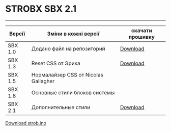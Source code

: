 # STROBX SBX 2.1
---
Версії  | Зміни в кожні версії | скачати прошивку
----------------|----------------------|-----------
SBX 1.0   | Додано файл на репозиторий| [Download](http://webdesign.ru.net)
SBX 1.3   | Reset CSS от Эрика | [Download](https://github.com/Vasya3966/Strob/blob/c6b9964ca12f54e94b55f9ccfd23012c4f24a5db/strob.ino)
SBX 1.5   | Нормалайзер CSS от Nicolas Gallagher |
SBX 1.8   | Основные стили блоков системы |
SBX 2.1   | Дополнительные стили | [Download](strob.ino)

[Download strob.ino](https://raw.githubusercontent.com/Vasya3966/Strob/refs/heads/main/strob.ino)

